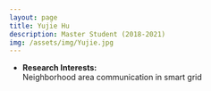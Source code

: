 ```yaml
---
layout: page
title: Yujie Hu
description: Master Student (2018-2021)
img: /assets/img/Yujie.jpg
---
```

- <strong>Research Interests:</strong><br/>
  Neighborhood area communication in smart grid
